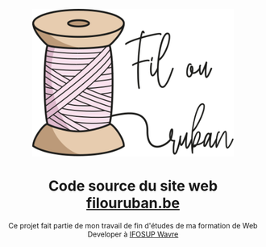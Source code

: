 <p align="center"><a href="https://filouruban.be" target="_blank"><img src="/website/public/media/logo/logo-filouruban-bigger.svg" width="400px"></img></a></p>
<h1 align="center">Code source du site web <a href="https://filouruban.be" target="_blank">filouruban.be</a></h1>
<p align="center">Ce projet fait partie de mon travail de fin d'études de ma formation de Web Developer à <a href="http://www.ifosupwavre.be/" target="_blank">IFOSUP Wavre</a></p>